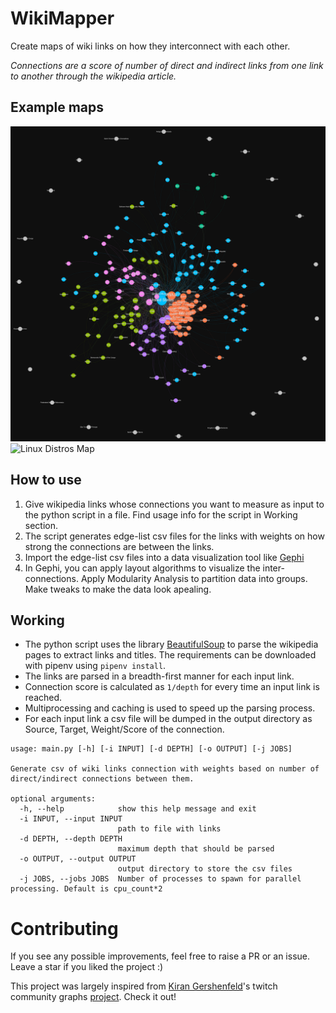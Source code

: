# WikiMapper

Create maps of wiki links on how they interconnect with each other.

_Connections are a score of number of direct and indirect links from one link to another through the wikipedia article._

## Example maps
![Countries Map](countries/countries_map.png)
![Linux Distros Map](linux_distros/linux_distros.png)

## How to use

1. Give wikipedia links whose connections you want to measure as input to the python script in a file. Find usage info for the script in Working section.
1. The script generates edge-list csv files for the links with weights on how strong the connections are between the links.
1. Import the edge-list csv files into a data visualization tool like [Gephi](https://gephi.org/)
1. In Gephi, you can apply layout algorithms to visualize the inter-connections. Apply Modularity Analysis to partition data into groups. Make tweaks to make the data look apealing.

## Working

- The python script uses the library [BeautifulSoup](https://www.crummy.com/software/BeautifulSoup/bs4/doc/) to parse the wikipedia pages to extract links and titles. The requirements can be downloaded with pipenv using `pipenv install`.
- The links are parsed in a breadth-first manner for each input link.
- Connection score is calculated as `1/depth` for every time an input link is reached.
- Multiprocessing and caching is used to speed up the parsing process.
- For each input link a csv file will be dumped in the output directory as Source, Target, Weight/Score of the connection.

```
usage: main.py [-h] [-i INPUT] [-d DEPTH] [-o OUTPUT] [-j JOBS]

Generate csv of wiki links connection with weights based on number of direct/indirect connections between them.

optional arguments:
  -h, --help            show this help message and exit
  -i INPUT, --input INPUT
                        path to file with links
  -d DEPTH, --depth DEPTH
                        maximum depth that should be parsed
  -o OUTPUT, --output OUTPUT
                        output directory to store the csv files
  -j JOBS, --jobs JOBS  Number of processes to spawn for parallel processing. Default is cpu_count*2
```

# Contributing

If you see any possible improvements, feel free to raise a PR or an issue. Leave a star if you liked the project :)


This project was largely inspired from [Kiran Gershenfeld](https://github.com/KiranGershenfeld)'s twitch community graphs [project](https://github.com/KiranGershenfeld/VisualizingTwitchCommunities). Check it out!